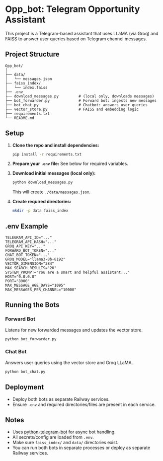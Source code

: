 # Opp_bot: Telegram Opportunity Assistant

This project is a Telegram-based assistant that uses LLaMA (via Groq) and FAISS to answer user queries based on Telegram channel messages.

## Project Structure

```
Opp_bot/
│
├── data/
│   └── messages.json
├── faiss_index/
│   └── index.faiss
├── .env
├── download_messages.py         # (local only, downloads messages)
├── bot_forwarder.py             # Forward bot: ingests new messages
├── bot_chat.py                  # Chatbot: answers user queries
├── vector_store.py              # FAISS and embedding logic
├── requirements.txt
└── README.md
```

## Setup

1. **Clone the repo and install dependencies:**
   ```bash
   pip install -r requirements.txt
   ```

2. **Prepare your `.env` file:**
   See below for required variables.

3. **Download initial messages (local only):**
   ```bash
   python download_messages.py
   ```
   This will create `./data/messages.json`.

4. **Create required directories:**
   ```bash
   mkdir -p data faiss_index
   ```

## .env Example

```
TELEGRAM_API_ID="..."
TELEGRAM_API_HASH="..."
GROQ_API_KEY="..."
FORWARD_BOT_TOKEN="..."
CHAT_BOT_TOKEN="..."
GROQ_MODEL="llama3-8b-8192"
VECTOR_DIMENSION="384"
MAX_SEARCH_RESULTS="20"
SYSTEM_PROMPT="You are a smart and helpful assistant..."
HOST="0.0.0.0"
PORT="8000"
MAX_MESSAGE_AGE_DAYS="1095"
MAX_MESSAGES_PER_CHANNEL="10000"
```

## Running the Bots

### Forward Bot
Listens for new forwarded messages and updates the vector store.
```bash
python bot_forwarder.py
```

### Chat Bot
Answers user queries using the vector store and Groq LLaMA.
```bash
python bot_chat.py
```

## Deployment
- Deploy both bots as separate Railway services.
- Ensure `.env` and required directories/files are present in each service.

## Notes
- Uses [python-telegram-bot](https://core.telegram.org/bots/api) for async bot handling.
- All secrets/config are loaded from `.env`.
- Make sure `faiss_index/` and `data/` directories exist.
- You can run both bots in separate processes or deploy as separate Railway services. 